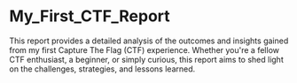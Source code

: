 # My_First_CTF_Report
This report provides a detailed analysis of the outcomes and insights gained from my first Capture The Flag (CTF) experience. Whether you're a fellow CTF enthusiast, a beginner, or simply curious, this report aims to shed light on the challenges, strategies, and lessons learned.

